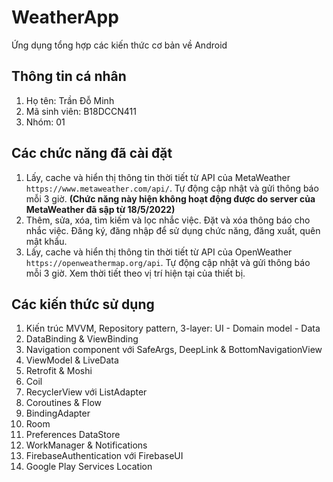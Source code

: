 # WeatherApp
Ứng dụng tổng hợp các kiến thức cơ bản về Android

## Thông tin cá nhân
1. Họ tên: Trần Đỗ Minh
2. Mã sinh viên: B18DCCN411
3. Nhóm: 01

## Các chức năng đã cài đặt
1. Lấy, cache và hiển thị thông tin thời tiết từ API của MetaWeather `https://www.metaweather.com/api/`. Tự động cập nhật và gửi thông báo mỗi 3 giờ. **(Chức năng này hiện không hoạt động được do server của MetaWeather đã sập từ 18/5/2022)**
2. Thêm, sửa, xóa, tìm kiếm và lọc nhắc việc. Đặt và xóa thông báo cho nhắc việc. Đăng ký, đăng nhập để sử dụng chức năng, đăng xuất, quên mật khẩu.
3. Lấy, cache và hiển thị thông tin thời tiết từ API của OpenWeather `https://openweathermap.org/api`. Tự động cập nhật và gửi thông báo mỗi 3 giờ. Xem thời tiết theo vị trí hiện tại của thiết bị.

## Các kiến thức sử dụng
1. Kiến trúc MVVM, Repository pattern, 3-layer: UI - Domain model - Data
2. DataBinding & ViewBinding
3. Navigation component với SafeArgs, DeepLink & BottomNavigationView
4. ViewModel & LiveData
5. Retrofit & Moshi
6. Coil
7. RecyclerView với ListAdapter
8. Coroutines & Flow
9. BindingAdapter
10. Room
11. Preferences DataStore
12. WorkManager & Notifications
13. FirebaseAuthentication với FirebaseUI
14. Google Play Services Location